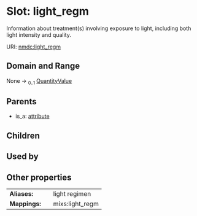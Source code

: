 
# Slot: light_regm


Information about treatment(s) involving exposure to light, including both light intensity and quality.

URI: [nmdc:light_regm](https://microbiomedata/meta/light_regm)


## Domain and Range

None &#8594;  <sub>0..1</sub> [QuantityValue](QuantityValue.md)

## Parents

 *  is_a: [attribute](attribute.md)

## Children


## Used by


## Other properties

|  |  |  |
| --- | --- | --- |
| **Aliases:** | | light regimen |
| **Mappings:** | | mixs:light_regm |

